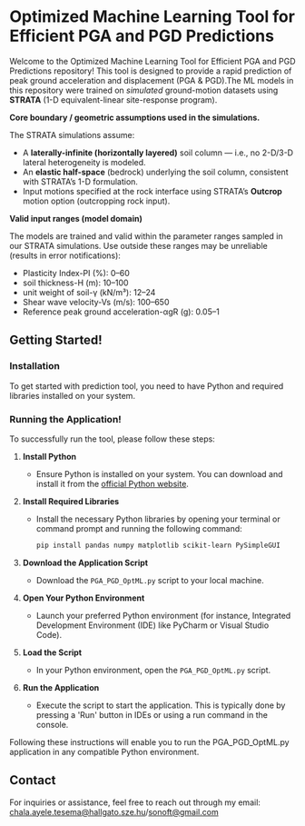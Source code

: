 # Optimized Machine Learning Tool for Efficient PGA and PGD Predictions

Welcome to the Optimized Machine Learning Tool for Efficient PGA and PGD Predictions repository! This tool is designed to provide a rapid prediction of peak ground acceleration and displacement (PGA & PGD).The ML models in this repository were trained on *simulated* ground-motion datasets using **STRATA** (1-D equivalent-linear site-response program). 

**Core boundary / geometric assumptions used in the simulations.**  

The STRATA simulations assume:
- A **laterally-infinite (horizontally layered)** soil column — i.e., no 2-D/3-D lateral heterogeneity is modeled.  
- An **elastic half-space** (bedrock) underlying the soil column, consistent with STRATA’s 1-D formulation. 
- Input motions specified at the rock interface using STRATA’s **Outcrop** motion option (outcropping rock input).
  
 **Valid input ranges (model domain)**
  
The models are trained and valid within the parameter ranges sampled in our STRATA simulations. Use outside these ranges may be unreliable (results in error notifications):
-	Plasticity Index-PI (%): 0–60
- soil thickness-H (m): 10–100
-	unit weight of soil-γ (kN/m³): 12–24
-	Shear wave velocity-Vs (m/s): 100–650
- Reference peak ground acceleration-αgR (g): 0.05–1


## Getting Started!

### Installation

To get started with prediction tool, you need to have Python and required libraries installed on your system.


### Running the Application!

To successfully run the tool, please follow these steps:

1. **Install Python**
   - Ensure Python is installed on your system. You can download and install it from the [official Python website](https://www.python.org/).

2. **Install Required Libraries**
   - Install the necessary Python libraries by opening your terminal or command prompt and running the following command:
     ```bash
     pip install pandas numpy matplotlib scikit-learn PySimpleGUI 
     ```

3. **Download the Application Script**
   - Download the `PGA_PGD_OptML.py` script to your local machine.

4. **Open Your Python Environment**
   - Launch your preferred Python environment (for instance, Integrated Development Environment (IDE) like PyCharm or Visual Studio Code).

5. **Load the Script**
   - In your Python environment, open the `PGA_PGD_OptML.py`  script.

6. **Run the Application**
   - Execute the script to start the application. This is typically done by pressing a 'Run' button in IDEs or using a run command in the console.

Following these instructions will enable you to run the PGA_PGD_OptML.py application in any compatible Python environment.

## Contact

For inquiries or assistance, feel free to reach out through my email: chala.ayele.tesema@hallgato.sze.hu/sonoft@gmail.com

